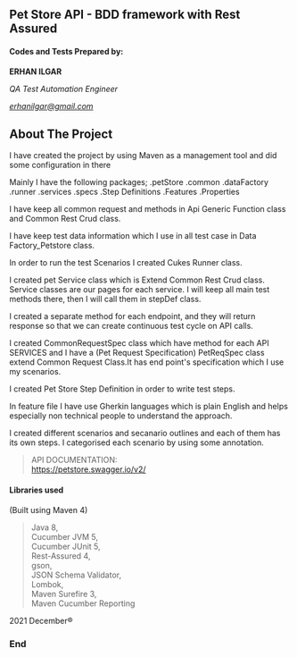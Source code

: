 
## **Pet Store API - BDD framework with Rest Assured**

#### Codes and Tests Prepared by:
**ERHAN ILGAR**

*QA Test Automation Engineer*

*erhanilgar@gmail.com*

<!-- ABOUT THE PROJECT -->  
## About The Project
I have created the project by using Maven as a management tool and did some configuration in there

Mainly I have the following packages; .petStore .common .dataFactory .runner .services .specs .Step Definitions .Features .Properties

I have keep all common request and methods in Api Generic Function class and Common Rest Crud class.

I have keep test data information which I use in all test case in Data Factory_Petstore class.

In order to run the test Scenarios I created Cukes Runner class.

I created pet Service class which is Extend Common Rest Crud class. Service classes are our pages for each service. I will keep all main test methods there, then I will call them in stepDef class.

I created a separate method for each endpoint, and they will return response so that we can create continuous test cycle on API calls.

I created CommonRequestSpec class which have method for each API SERVICES and I have a (Pet Request Specification) PetReqSpec class extend Common Request Class.It has end point's specification which I use my scenarios.

I created Pet Store Step Definition in order to write test steps.

In feature file I have use Gherkin languages which is plain English and helps especially non technical people to understand the approach.

I created different scenarios and secanario outlines and each of them has its own steps. I categorised each scenario by using some annotation.
> API DOCUMENTATION:  
> https://petstore.swagger.io/v2/


#### Libraries used
(Built using Maven 4)
> Java 8,  
> Cucumber JVM 5,  
> Cucumber JUnit 5,  
> Rest-Assured 4,  
> gson,  
> JSON Schema Validator,  
> Lombok,  
> Maven Surefire 3,  
> Maven Cucumber Reporting

2021 December&reg;


### End
